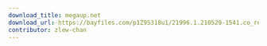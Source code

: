 ```yaml
---
download_title: megaup.net
download_url: https://bayfiles.com/p1Z9S318u1/21996.1.210529-1541.co_release_CLIENT_CONSUMER_x64FRE_en-us_iso
contributor: zlew-chan
---
```

